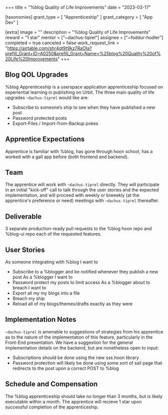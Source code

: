 +++
title = "%blog Quality of Life Improvements"
date = "2023-03-17"

[taxonomies]
grant_type = [ "Apprenticeship" ]
grant_category = [ "App Dev" ]

[extra]
image = ""
description = "%blog Quality of Life Improvements"
reward = "1 star"
mentor = ["~dachus-tiprel"]
assignee = ["~foddur-hodler"]
completed = true
canceled = false
work_request_link = "https://airtable.com/shr4qt9t9kz7RaOIa?prefill_Grant+ID=A0250&prefill_Grant+Name=%25blog%20Quality%20of%20Life%20Improvements"
+++

## Blog QOL Upgrades

%blog Apprenticeship is a userspace application apprenticeship focused on experiential learning in publishing on Urbit. The three main quality of life upgrades `~dachus-tiprel` would like are:
- Subscribe to someone’s ship to see when they have published a new post
- Password protected posts
- Export-Files / Import-from-Backup pokes


## Apprentice Expectations

Apprentice is familiar with %blog, has gone through hoon school, has a worked with a gall app before (both frontend and backend).


## Team

The apprentice will work with `~dachus-tiprel` directly. They will participate in an initial "kick-off" call to talk through the user stories and the expected implementation, and will proceed with weekly or biweekly (at the apprentice's preference or need) meetings with `~dachus-tiprel` thereafter.


## Deliverable

3 separate production-ready pull requests to the %blog hoon repo and %blog-ui repo each of the requested features.


## User Stories

As someone integrating with %blog I want to
- Subscribe to a %blogger and be notified whenever they publish a new post
As a %blogger I want to
- Password protect my posts to limit access
As a %blogger about to breach I want to
- Export all my my blogs into a file
- Breach my ship
- Reload all of my blogs/themes/drafts exactly as they were


## Implementation Notes

`~dachus-tiprel` is amenable to suggestions of strategies from his apprentice as to the nature of the implementation of this feature, particularly in the Front-End presentation. We have a suggestion for the general implementation details on the backend, but are nonetheless open to input:
- Subscriptions should be done using the new sss.hoon library
- Password protection will likely be done using some sort of sail page that redirects to the post upon a correct POST to %blog


## Schedule and Compensation

The %blog apprenticeship should take no longer than 3 months, but is likely executable within a month. The apprentice will recieve 1 star upon successful completion of the apprenticeship.
